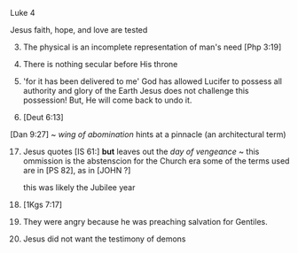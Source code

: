 Luke 4


Jesus faith, hope, and love are tested


3) The physical is an incomplete representation of man's need [Php 3:19]

4) There is nothing secular before His throne


6) 'for it has been delivered to me'
	God has allowed Lucifer to possess all authority and glory of the Earth
	Jesus does not challenge this possession!  But, He will come back to undo it.


12) [Deut 6:13]


[Dan 9:27] ~ _wing of abomination_ hints at a pinnacle (an architectural term)


17) Jesus quotes [IS 61:] **but** leaves out the _day of vengeance_ ~ this ommission is the abstenscion for the Church era
	some of the terms used are in [PS 82], as in [JOHN ?]

	this was likely the Jubilee year


25) [1Kgs 7:17]


28) They were angry because he was preaching salvation for Gentiles.


41) Jesus did not want the testimony of demons

